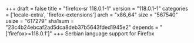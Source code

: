 +++
draft = false
title = "firefox-sr 118.0.1-1"
version = "118.0.1-1"
categories = ['locale-extra', 'firefox-extensions']
arch = "x86_64"
size = "567540"
usize = "617279"
sha1sum = "23c4b24ebcaf2ad5dca8deb37b5643fded1945e2"
depends = "['firefox>=118.0.1']"
+++
Serbian language support for Firefox